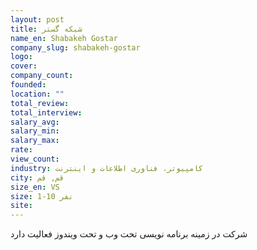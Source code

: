 ```yaml
---
layout: post
title: شبکه گستر
name_en: Shabakeh Gostar
company_slug: shabakeh-gostar
logo: 
cover: 
company_count:
founded:
location: ""
total_review: 
total_interview: 
salary_avg: 
salary_min: 
salary_max: 
rate: 
view_count: 
industry: کامپیوتر، فناوری اطلاعات و اینترنت
city: قم, قم
size_en: VS
size: 1-10 نفر
site: 
---
```


شرکت در زمینه برنامه نویسی تحت وب و تحت ویندوز فعالیت دارد
